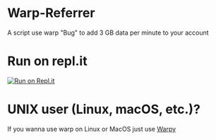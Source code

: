 # Warp-Referrer
A script use warp "Bug" to add 3 GB data per minute to your account

# Run on repl.it
[![Run on Repl.it](https://repl.it/badge/github/Aggr3ssor/Warp-Referrer)](https://repl.it/github/Aggr3ssor/Warp-Referrer)

# UNIX user (Linux, macOS, etc.)?
If you wanna use warp on Linux or MacOS just use [Warpy](https://github.com/warp-plus/warpy "warpy")

